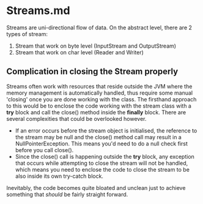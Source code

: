 # Streams.md

Streams are uni-directional flow of data. On the abstract level, there are 2 types of stream:
1. Stream that work on byte level (InputStream and OutputStream)
2. Stream that work on char level (Reader and Writer)

## Complication in closing the Stream properly
Streams often work with resources that reside outside the JVM where the memory management is automatically handled, thus require some manual 'closing' once you are done working with the class.  The firsthand approach to this would be to enclose the code working with the stream class with a **try** block and call the close() method inside the **finally** block. There are several complexities that could be overlooked however.
- If an error occurs before the stream object is initialised, the reference to the stream may be null and the close() method call may result in a NullPointerException. This means you'd need to do a null check first before you call close().
- Since the close() call is happening outside the **try** block, any exception that occurs while attempting to close the stream will not be handled, which means you need to enclose the code to close the stream to be also inside its own try-catch block.

Inevitably, the code becomes quite bloated and unclean just to achieve something that *should* be fairly straight forward.
